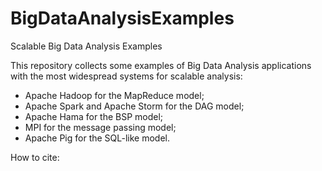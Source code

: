 # BigDataAnalysisExamples
Scalable Big Data Analysis Examples


This repository collects some examples of Big Data Analysis applications with the most widespread systems for scalable analysis: 
- Apache Hadoop for the MapReduce model;
- Apache Spark and Apache Storm for the DAG model;
- Apache Hama for the BSP model;
- MPI for the message passing model;
- Apache Pig for the SQL-like model.

How to cite:
